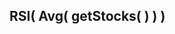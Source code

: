 
<h2>RSI(
    Avg(
        getStocks(
            <span class="mega-octicon octicon-lock"></span>
        )
    )
)</h2>
